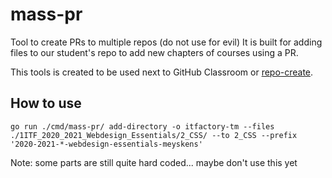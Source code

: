 # mass-pr
Tool to create PRs to multiple repos (do not use for evil)
It is built for adding files to our student's repo to add new chapters of courses using a PR.

This tools is created to be used next to GitHub Classroom or [repo-create](https://github.com/meyskens/repo-create).

## How to use
```console
go run ./cmd/mass-pr/ add-directory -o itfactory-tm --files ./1ITF_2020_2021_Webdesign_Essentials/2_CSS/ --to 2_CSS --prefix '2020-2021-*-webdesign-essentials-meyskens'
```
Note: some parts are still quite hard coded... maybe don't use this yet
